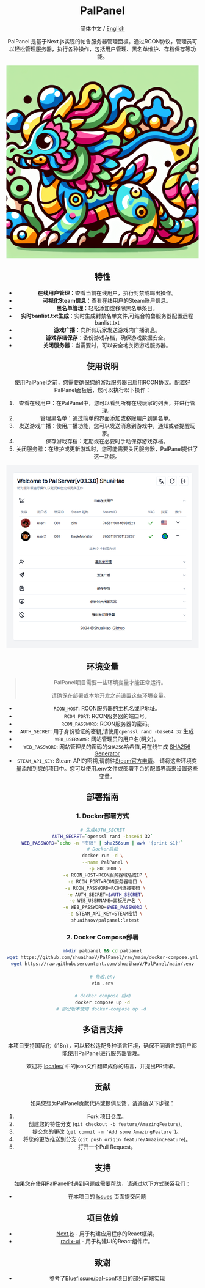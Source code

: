 <div align="center">
<h1 align="center">PalPanel</h1>

简体中文 / [English](./README_EN.md)

PalPanel 是基于Next.js实现的帕鲁服务器管理面板。通过RCON协议，管理员可以轻松管理服务器，执行各种操作，包括用户管理、黑名单维护、存档保存等功能。

![logo](./public/logo.png)

## 特性

- **在线用户管理**：查看当前在线用户，执行封禁或踢出操作。
- **可视化Steam信息**：查看在线用户的Steam账户信息。
- **黑名单管理**：轻松添加或移除黑名单条目。
- **实时banlist.txt生成**：实时生成封禁名单文件,可结合帕鲁服务器配置远程banlist.txt
- **游戏广播**：向所有玩家发送游戏内广播消息。
- **游戏存档保存**：备份游戏存档，确保游戏数据安全。
- **关闭服务器**：当需要时，可以安全地关闭游戏服务器。

## 使用说明

使用PalPanel之前，您需要确保您的游戏服务器已启用RCON协议。配置好PalPanel面板后，您可以执行以下操作：

1. 查看在线用户：在PalPanel中，您可以看到所有在线玩家的列表，并进行管理。
2. 管理黑名单：通过简单的界面添加或移除用户到黑名单。
3. 发送游戏广播：使用广播功能，您可以发送消息到游戏中，通知或者提醒玩家。
4. 保存游戏存档：定期或在必要时手动保存游戏存档。
5. 关闭服务器：在维护或更新游戏时，您可能需要关闭服务器，PalPanel提供了这一功能。

![palpanel-example-zh.png](./.assets/palpanel-example-zh.png)

## 环境变量

>  PalPanel项目需要一些环境变量才能正常运行。
>
> 请确保在部署或本地开发之前设置这些环境变量。

- `RCON_HOST`: RCON服务器的主机名或IP地址。
- `RCON_PORT`: RCON服务器的端口号。
- `RCON_PASSWORD`: RCON服务器的密码。
- `AUTH_SECRET`: 用于身份验证的密钥,请使用`openssl rand -base64 32` 生成
- `WEB_USERNAME`: 网站管理员的用户名(明文)。
- `WEB_PASSWORD`: 网站管理员的密码的`SHA256`哈希值,可在线生成 [SHA256 Generator](https://tools.keycdn.com/sha256-online-generator)
- `STEAM_API_KEY`: Steam API的密钥,请前往[Steam官方申请](https://steamcommunity.com/dev/apikey)。
  请将这些环境变量添加到您的项目中。您可以使用.env文件或部署平台的配置界面来设置这些变量。

## 部署指南

### 1. Docker部署方式

```bash
# 生成AUTH_SECRET
AUTH_SECRET=`openssl rand -base64 32`
WEB_PASSWORD=`echo -n "密码" | sha256sum | awk '{print $1}'`
# Docker启动
docker run -d \
  --name PalPanel \
  -p 80:3000 \
  -e RCON_HOST=RCON服务器域名或IP \
  -e RCON_PORT=RCON服务器端口 \
  -e RCON_PASSWORD=RCON连接密码 \
  -e AUTH_SECRET=$AUTH_SECRET\
  -e WEB_USERNAME=面板用户名 \
  -e WEB_PASSWORD=$WEB_PASSWORD \
  -e STEAM_API_KEY=STEAM密钥 \
  shuaihaov/palpanel:latest
```

### 2. Docker Compose部署

```bash
mkdir palpanel && cd palpanel
wget https://github.com/shuaihaoV/PalPanel/raw/main/docker-compose.yml
wget https://raw.githubusercontent.com/shuaihaoV/PalPanel/main/.env

# 修改.env
vim .env

# docker compose 启动
docker compose up -d
# 部分版本使用 docker-compose up -d 
```

## 多语言支持

本项目支持国际化（i18n），可以轻松适配多种语言环境，确保不同语言的用户都能使用PalPanel进行服务器管理。

欢迎将 [locales/](https://github.com/shuaihaoV/PalPanel/tree/main/locales/) 中的json文件翻译成你的语言，并提出PR请求。

## 贡献

如果您想为PalPanel贡献代码或提供反馈，请遵循以下步骤：

1. Fork 项目仓库。
2. 创建您的特性分支 (`git checkout -b feature/AmazingFeature`)。
3. 提交您的更改 (`git commit -m 'Add some AmazingFeature'`)。
4. 将您的更改推送到分支 (`git push origin feature/AmazingFeature`)。
5. 打开一个Pull Request。

## 支持

如果您在使用PalPanel时遇到问题或需要帮助，请通过以下方式联系我们：

- 在本项目的 [Issues](https://github.com/shuaihaoV/PalPanel/issues) 页面提交问题

## 项目依赖

- [Next.js](https://nextjs.org/) - 用于构建应用程序的React框架。
- [radix-ui](https://radix-ui.com/) - 用于构建UI的React组件库。

## 致谢

- 参考了[Bluefissure/pal-conf](https://github.com/Bluefissure/pal-conf/tree/main)项目的部分前端实现

</div>